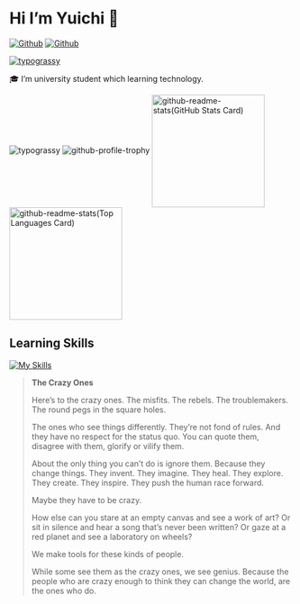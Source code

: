 # Hi I’m Yuichi 👋

[![Github](https://img.shields.io/badge/--FFFFFF?style=social&logo=github&label=Follow%20kawau1)](https://github.com/kawau1)
[![Github](https://img.shields.io/badge/--FFFFFF?style=social&logo=githubsponsors&label=Sponsor%20kawau1)](https://github.com/sponsors/kawau1)

<!--
<picture>
  <source media="(prefers-color-scheme: dark)" srcset="https://typograssy.deno.dev/api?text=Stay%20Hungry,%20Stay%20Hoolish.&l0=000000&l1=ffffff&l2=ffffff&l3=ffffff&l4=ffffff&bg=000000&comment=">
  <source media="(prefers-color-scheme: light)" srcset="https://typograssy.deno.dev/api?text=Stay%20Hungry,%20Stay%20Hoolish.&l1=000000&l2=000000&l3=000000&l4=000000&frame=ffffff&comment=">
  <img alt="typograssy" src="https://github.com/kawarimidoll/typograssy">
</picture>
-->

<!--
**kawau1/kawau1** is a ✨ _special_ ✨ repository because its `README.md` (this file) appears on your GitHub profile.

Here are some ideas to get you started:

- 🔭 I’m currently working on ...
- 🌱 I’m currently learning ...
- 👯 I’m looking to collaborate on ...
- 🤔 I’m looking for help with ...
- 💬 Ask me about ...
- 📫 How to reach me: ...
- 😄 Pronouns: ...
- ⚡ Fun fact: ...
-->

[![typograssy](https://typograssy.deno.dev/api?text=Stay%20Hungry,%20Stay%20Foolish.&l1=36c5f0&l2=ecb22e&l3=2eb67d&l4=e01e5a&frame=ffffff&comment=)](https://github.com/kawarimidoll/typograssy)

🎓 I’m university student which learning technology.


<picture>
  <source media="(prefers-color-scheme: dark)" srcset="https://raw.githubusercontent.com/kawau1/kawau1/output/github-contribution-grid-snake-dark.svg">
  <source media="(prefers-color-scheme: light)" srcset="https://raw.githubusercontent.com/kawau1/kawau1/output/github-contribution-grid-snake.svg">
  <img alt="typograssy" src="https://github.com/kawarimidoll/typograssy">
</picture>


<picture>
  <source media="(prefers-color-scheme: dark)" srcset="https://github-profile-trophy.vercel.app/?username=kawau1&column=-1&theme=darkhub">
  <source media="(prefers-color-scheme: light)" srcset="https://github-profile-trophy.vercel.app/?username=kawau1&column=-1">
  <img alt="github-profile-trophy" src="https://github.com/ryo-ma/github-profile-trophy">
</picture>


<picture>
  <source media="(prefers-color-scheme: dark)" srcset="https://github-readme-stats.vercel.app/api?username=kawau1&show_icons=true&theme=dark">
  <source media="(prefers-color-scheme: light), (preferred colour scheme: no preference)" srcset="https://github-readme-stats.vercel.app/api?username=kawau1&show_icons=true&theme=light">
  <img height=200 align="center" alt="github-readme-stats(GitHub Stats Card)" src="https://github.com/anuraghazra/github-readme-stats">
</picture>


<picture>
  <source media="(prefers-color-scheme: dark)" srcset="https://github-readme-stats.vercel.app/api/top-langs/?username=kawau1&layout=compact&theme=dark">
  <source media="(prefers-color-scheme: light), (preferred colour scheme: no preference)" srcset="https://github-readme-stats.vercel.app/api/top-langs/?username=kawau1&layout=compact&theme=light">
  <img height=200 align="center" alt="github-readme-stats(Top Languages Card)" src="https://github.com/anuraghazra/github-readme-stats">
</picture>


## Learning Skills
<!-- https://simpleicons.org/ -->
[![My Skills](https://skillicons.dev/icons?i=c,cpp,java,swift,python,ruby,rails,html,css,js,bootstrap,jquery,django,docker,wordpress,unity,raspberrypi,git,github,visualstudio,vscode,vim)](https://skillicons.dev)


> **The Crazy Ones**
>
> Here’s to the crazy ones. The misfits. The rebels. The troublemakers. The round pegs in the square holes.
>
> The ones who see things differently. They’re not fond of rules. And they have no respect for the status quo. You can quote them, disagree with them, glorify or vilify them.
>
> About the only thing you can’t do is ignore them. Because they change things. They invent. They imagine. They heal. They explore. They create. They inspire. They push the human race forward.
>
> Maybe they have to be crazy.
>
> How else can you stare at an empty canvas and see a work of art? Or sit in silence and hear a song that’s never been written? Or gaze at a red planet and see a laboratory on wheels?
>
> We make tools for these kinds of people.
>
> While some see them as the crazy ones, we see genius. Because the people who are crazy enough to think they can change the world, are the ones who do.
